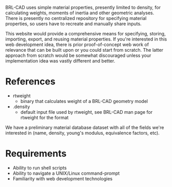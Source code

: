 BRL-CAD uses simple material properties, presently limited to density,
for calculating weights, moments of inertia and other geometric
analyses. There is presently no centralized repository for specifying
material properties, so users have to recreate and manually share
inputs.

This website would provide a comprehensive means for specifying,
storing, importing, export, and reusing material properties. If you're
interested in this web development idea, there is prior proof-of-concept
web work of relevance that can be built upon or you could start from
scratch. The latter approach from scratch would be somewhat discouraged
unless your implementation idea was vastly different and better.

# References

-   rtweight
    -   binary that calculates weight of a BRL-CAD geometry model
-   .density
    -   default input file used by rtweight, see BRL-CAD man page for
        rtweight for the format

We have a preliminary material database dataset with all of the fields
we're interested in (name, density, young's modulus, equivalence
factors, etc).

# Requirements

-   Ability to run shell scripts
-   Ability to navigate a UNIX/Linux command-prompt
-   Familiarity with web development technologies